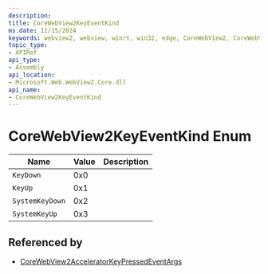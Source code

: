 ```yaml
---
description: 
title: CoreWebView2KeyEventKind
ms.date: 11/15/2024
keywords: webview2, webview, winrt, win32, edge, CoreWebView2, CoreWebView2Controller, browser control, edge html, CoreWebView2KeyEventKind
topic_type:
- APIRef
api_type:
- Assembly
api_location:
- Microsoft.Web.WebView2.Core.dll
api_name:
- CoreWebView2KeyEventKind
---
```


# CoreWebView2KeyEventKind Enum

| Name |  Value | Description |
|--|--|--|
|`KeyDown` | 0x0  |  |
|`KeyUp` | 0x1  |  |
|`SystemKeyDown` | 0x2  |  |
|`SystemKeyUp` | 0x3  |  |


## Referenced by

- [CoreWebView2AcceleratorKeyPressedEventArgs](corewebview2acceleratorkeypressedeventargs.md)
